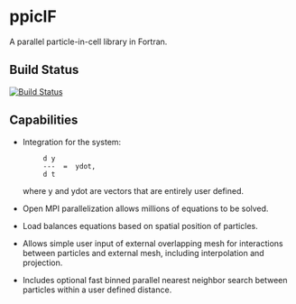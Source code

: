 # ppiclF
A parallel particle-in-cell library in Fortran.

## Build Status
[![Build Status](https://travis-ci.com/dpzwick/ppiclF.svg?branch=master)](https://travis-ci.com/dpzwick/ppiclF)

## Capabilities
* Integration for the system:
           
           d y
           ---  =  ydot, 
           d t
           
  where y and ydot are vectors that are entirely
  user defined.
       
* Open MPI parallelization allows millions of equations
  to be solved.
       
* Load balances equations based on spatial position of
  particles.
       
* Allows simple user input of external overlapping mesh
  for interactions between particles and external mesh,
  including interpolation and projection.
       
* Includes optional fast binned parallel nearest neighbor
  search between particles within a user defined distance.
